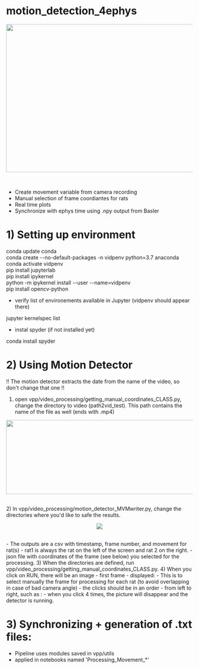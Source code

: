 # motion_detection_4ephys


<p align ="center">
    <img src = "https://user-images.githubusercontent.com/65451658/172926414-1a9c5103-29ff-405a-99e0-2b1184ac7db9.gif"
         width="600" height="400">
</p>
<br>


- Create movement variable from camera recording 
- Manual selection of frame coordiantes for rats
- Real time plots
- Synchronize with ephys time using .npy output from Basler

# 1) Setting up environment
conda update conda<br>
conda create --no-default-packages -n vidpenv python=3.7 anaconda<br>
conda activate vidpenv<br>
pip install jupyterlab<br>
pip install ipykernel<br>
python -m ipykernel install --user --name=vidpenv<br>
pip install opencv-python<br>

+ verify list of environements available in Jupyter (vidpenv should appear there)

jupyter kernelspec list<br>

+ instal spyder (if not installed yet)

conda install spyder<br>

# 2) Using Motion Detector
!! The motion detector extracts the date from the name of the video, so don't change that one !!
1) open vpp/video_processing/getting_manual_coordinates_CLASS.py, change the directory to video (path2vid_test). This path contains the name of the file as well (ends with .mp4)<br>
<p align ="center">
    <img src = "https://user-images.githubusercontent.com/65451658/172964114-f20cd5e4-af56-4f90-87bc-e6d386e4365e.png" width="800" height="200">
</p>
<br>
2) In vpp/video_processing/motion_detector_MVMwriter.py, change the directories where you'd like to safe the results.
<p align ="center">
    <img src = "https://user-images.githubusercontent.com/65451658/172964457-05318e0b-9e4b-424f-9d85-d0b3cef93477.png">
</p>
<br>
- The outputs are a csv with timestamp, frame number, and movement for rat(s)  
- rat1 is always the rat on the left of the screen and rat 2 on the right.
- json file with coordinates of the frame (see below) you selected for the processing.
3) When the directories are defined, run vpp/video_processing/getting_manual_coordinates_CLASS.py.
4) When you click on RUN, there will be an image - first frame - displayed:
- This is to select manually the frame for processing for each rat (to avoid overlapping in case of bad camera angle)
- the clicks should be in an order - from left to right, such as :
- when you click 4 times, the picture will disappear and the detector is running.

# 3) Synchronizing + generation of .txt files:
+ Pipeline uses modules saved in vpp/utils<br>
+ applied in notebooks named 'Processing_Movement_*'<br>

